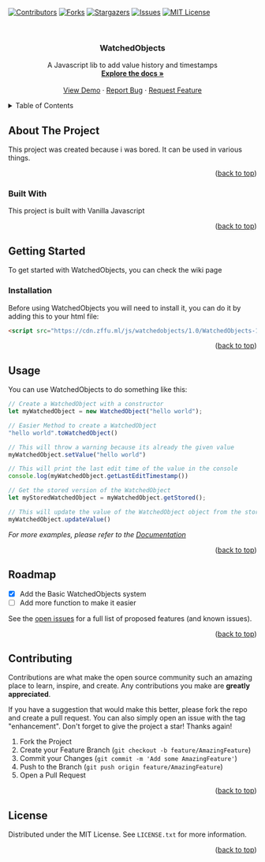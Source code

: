 
<a name="readme-top"></a>

[![Contributors][contributors-shield]][contributors-url]
[![Forks][forks-shield]][forks-url]
[![Stargazers][stars-shield]][stars-url]
[![Issues][issues-shield]][issues-url]
[![MIT License][license-shield]][license-url]

<br />
<div align="center">
  <a href="https://github.com/Zffu/WatchedObjects">
  </a>

  <h3 align="center">WatchedObjects</h3>

  <p align="center">
    A Javascript lib to add value history and timestamps
    <br />
    <a href="https://github.com/Zffu/WatchedObjects/wiki"><strong>Explore the docs »</strong></a>
    <br />
    <br />
    <a href="https://github.com/Zffu/WatchedObjects/">View Demo</a>
    ·
    <a href="https://github.com/Zffu/WatchedObjects/issues">Report Bug</a>
    ·
    <a href="https://github.com/Zffu/WatchedObjects/issues">Request Feature</a>
  </p>
</div>



<!-- TABLE OF CONTENTS -->
<details>
  <summary>Table of Contents</summary>
  <ol>
    <li>
      <a href="#about-the-project">About The Project</a>
      <ul>
        <li><a href="#built-with">Built With Javascript</a></li>
      </ul>
    </li>
    <li>
      <a href="#getting-started">Getting Started</a>
      <ul>
        <li><a href="#installation">Installation</a></li>
      </ul>
    </li>
    <li><a href="#usage">Usage</a></li>
    <li><a href="#roadmap">Roadmap</a></li>
    <li><a href="#contributing">Contributing</a></li>
    <li><a href="#license">License</a></li>
  </ol>
</details>



<!-- ABOUT THE PROJECT -->
## About The Project


This project was created because i was bored. It can be used in various things.

<p align="right">(<a href="#readme-top">back to top</a>)</p>



### Built With

This project is built with Vanilla Javascript

<p align="right">(<a href="#readme-top">back to top</a>)</p>



<!-- GETTING STARTED -->
## Getting Started

To get started with WatchedObjects, you can check the wiki page

### Installation

Before using WatchedObjects you will need to install it, you can do it by adding this to your html file: 
  ```html
  <script src="https://cdn.zffu.ml/js/watchedobjects/1.0/WatchedObjects-1.0.js"></script>
  ```

<p align="right">(<a href="#readme-top">back to top</a>)</p>



<!-- USAGE EXAMPLES -->
## Usage

You can use WatchedObjects to do something like this: 
```javascript
// Create a WatchedObject with a constructor
let myWatchedObject = new WatchedObject("hello world");

// Easier Method to create a WatchedObject
"hello world".toWatchedObject()

// This will throw a warning because its already the given value
myWatchedObject.setValue("hello world")

// This will print the last edit time of the value in the console 
console.log(myWatchedObject.getLastEditTimestamp())

// Get the stored version of the WatchedObject
let myStoredWatchedObject = myWatchedObject.getStored();

// This will update the value of the WatchedObject object from the stored version
myWatchedObject.updateValue()

```

_For more examples, please refer to the [Documentation](https://github.com/Zffu/WatchedObjects/wiki)_

<p align="right">(<a href="#readme-top">back to top</a>)</p>



<!-- ROADMAP -->
## Roadmap

- [x] Add the Basic WatchedObjects system
- [ ] Add more function to make it easier

See the [open issues](https://github.com/Zffu/WatchedObjects/issues) for a full list of proposed features (and known issues).

<p align="right">(<a href="#readme-top">back to top</a>)</p>



<!-- CONTRIBUTING -->
## Contributing

Contributions are what make the open source community such an amazing place to learn, inspire, and create. Any contributions you make are **greatly appreciated**.

If you have a suggestion that would make this better, please fork the repo and create a pull request. You can also simply open an issue with the tag "enhancement".
Don't forget to give the project a star! Thanks again!

1. Fork the Project
2. Create your Feature Branch (`git checkout -b feature/AmazingFeature`)
3. Commit your Changes (`git commit -m 'Add some AmazingFeature'`)
4. Push to the Branch (`git push origin feature/AmazingFeature`)
5. Open a Pull Request

<p align="right">(<a href="#readme-top">back to top</a>)</p>



<!-- LICENSE -->
## License

Distributed under the MIT License. See `LICENSE.txt` for more information.

<p align="right">(<a href="#readme-top">back to top</a>)</p>






<!-- MARKDOWN LINKS & IMAGES -->
<!-- https://www.markdownguide.org/basic-syntax/#reference-style-links -->
[contributors-shield]: https://img.shields.io/github/contributors/Zffu/WatchedObjects.svg?style=for-the-badge
[contributors-url]: https://github.com/Zffu/WatchedObjects/graphs/contributors
[forks-shield]: https://img.shields.io/github/forks/Zffu/WatchedObjects.svg?style=for-the-badge
[forks-url]: https://github.com/Zffu/WatchedObjects/network/members
[stars-shield]: https://img.shields.io/github/stars/Zffu/WatchedObjects.svg?style=for-the-badge
[stars-url]: https://github.com/Zffu/WatchedObjects/stargazers
[issues-shield]: https://img.shields.io/github/issues/Zffu/WatchedObjects.svg?style=for-the-badge
[issues-url]: https://github.com/Zffu/WatchedObjects/issues
[license-shield]: https://img.shields.io/github/licenseZffu/WatchedObjects.svg?style=for-the-badge
[license-url]: https://github.com/Zffu/WatchedObjects/blob/master/LICENSE.txt
[linkedin-shield]: https://img.shields.io/badge/-LinkedIn-black.svg?style=for-the-badge&logo=linkedin&colorB=555
[linkedin-url]: https://linkedin.com/in/othneildrew
[product-screenshot]: images/screenshot.png
[Next.js]: https://img.shields.io/badge/next.js-000000?style=for-the-badge&logo=nextdotjs&logoColor=white
[Next-url]: https://nextjs.org/
[React.js]: https://img.shields.io/badge/React-20232A?style=for-the-badge&logo=react&logoColor=61DAFB
[React-url]: https://reactjs.org/
[Vue.js]: https://img.shields.io/badge/Vue.js-35495E?style=for-the-badge&logo=vuedotjs&logoColor=4FC08D
[Vue-url]: https://vuejs.org/
[Angular.io]: https://img.shields.io/badge/Angular-DD0031?style=for-the-badge&logo=angular&logoColor=white
[Angular-url]: https://angular.io/
[Svelte.dev]: https://img.shields.io/badge/Svelte-4A4A55?style=for-the-badge&logo=svelte&logoColor=FF3E00
[Svelte-url]: https://svelte.dev/
[Laravel.com]: https://img.shields.io/badge/Laravel-FF2D20?style=for-the-badge&logo=laravel&logoColor=white
[Laravel-url]: https://laravel.com
[Bootstrap.com]: https://img.shields.io/badge/Bootstrap-563D7C?style=for-the-badge&logo=bootstrap&logoColor=white
[Bootstrap-url]: https://getbootstrap.com
[JQuery.com]: https://img.shields.io/badge/jQuery-0769AD?style=for-the-badge&logo=jquery&logoColor=white
[JQuery-url]: https://jquery.com 
